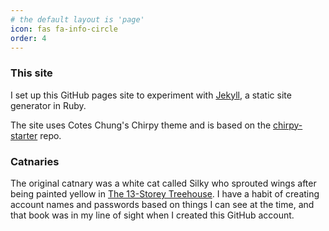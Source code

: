 ```yaml
---
# the default layout is 'page'
icon: fas fa-info-circle
order: 4
---
```


<!-- > Add Markdown syntax content to file `_tabs/about.md`{: .filepath } and it will show up on this page.
{: .prompt-tip } -->

### This site
I set up this GitHub pages site to experiment with [Jekyll](https://jekyllrb.com/), a static site generator in Ruby.

The site uses Cotes Chung's Chirpy theme and is based on the [chirpy-starter](https://github.com/cotes2020/chirpy-starter) repo.


### Catnaries
The original catnary was a white cat called Silky who sprouted wings after being painted yellow in [The 13-Storey Treehouse](https://en.wikipedia.org/wiki/The_13-Storey_Treehouse). I have a habit of creating account names and passwords based on things I can see at the time, and that book was in my line of sight when I created this GitHub account.
